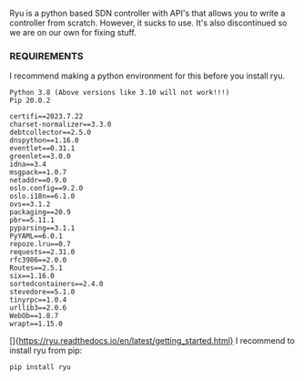 Ryu is a python based SDN controller with API's that allows you to write a controller from scratch. However, it sucks to use. It's also discontinued so we are on our own for fixing stuff. 

### REQUIREMENTS
I recommend making a python environment for this before you install ryu.
```
Python 3.8 (Above versions like 3.10 will not work!!!)
Pip 20.0.2

certifi==2023.7.22
charset-normalizer==3.3.0
debtcollector==2.5.0
dnspython==1.16.0
eventlet==0.31.1
greenlet==3.0.0
idna==3.4
msgpack==1.0.7
netaddr==0.9.0
oslo.config==9.2.0
oslo.i18n==6.1.0
ovs==3.1.2
packaging==20.9
pbr==5.11.1
pyparsing==3.1.1
PyYAML==6.0.1
repoze.lru==0.7
requests==2.31.0
rfc3986==2.0.0
Routes==2.5.1
six==1.16.0
sortedcontainers==2.4.0
stevedore==5.1.0
tinyrpc==1.0.4
urllib3==2.0.6
WebOb==1.8.7
wrapt==1.15.0
```
[]{https://ryu.readthedocs.io/en/latest/getting_started.html}
I recommend to install ryu from pip:
```
pip install ryu
```